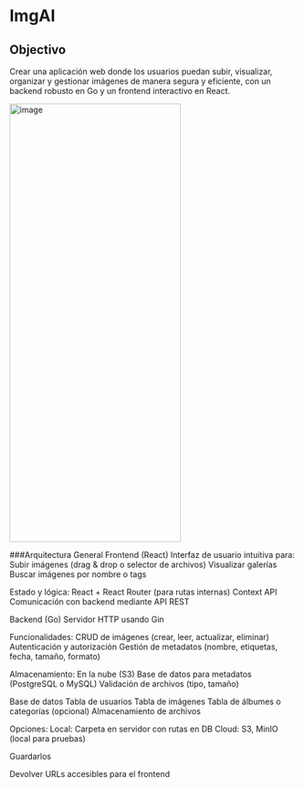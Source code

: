 # ImgAI
## Objectivo
Crear una aplicación web donde los usuarios puedan subir, visualizar, organizar y gestionar imágenes de manera segura y eficiente, con un backend robusto en Go y un frontend interactivo en React.

<img width="300" height="768" alt="image" src="https://github.com/user-attachments/assets/87a78de0-ebdc-40c6-ba4f-5024111d6e8c" />


###Arquitectura General
Frontend (React)
Interfaz de usuario intuitiva para:
Subir imágenes (drag & drop o selector de archivos)
Visualizar galerías
Buscar imágenes por nombre o tags

Estado y lógica:
React + React Router (para rutas internas)
Context API
Comunicación con backend mediante API REST

Backend (Go)
Servidor HTTP usando Gin

Funcionalidades:
CRUD de imágenes (crear, leer, actualizar, eliminar)
Autenticación y autorización
Gestión de metadatos (nombre, etiquetas, fecha, tamaño, formato)

Almacenamiento:
En la nube (S3<MinIO>)
Base de datos para metadatos (PostgreSQL o MySQL)
Validación de archivos (tipo, tamaño)

Base de datos
Tabla de usuarios
Tabla de imágenes
Tabla de álbumes o categorías (opcional)
Almacenamiento de archivos

Opciones:
Local: Carpeta en servidor con rutas en DB
Cloud: S3, MinIO (local para pruebas)

Guardarlos

Devolver URLs accesibles para el frontend

